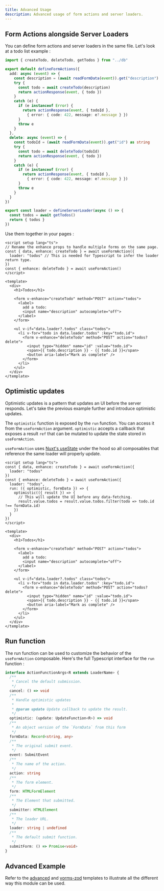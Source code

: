 ```yaml
---
title: Advanced Usage
description: Advanced usage of form actions and server loaders.
---
```


## Form Actions alongside Server Loaders

You can define form actions and server loaders in the same file.
Let's look at a todo list example :

```ts [actions/todos.ts]
import { createTodo, deleteTodo, getTodos } from "../db"

export default defineFormActions({
  add: async (event) => {
    const description = (await readFormData(event)).get("description") as string
    try {
      const todo = await createTodo(description)
      return actionResponse(event, { todo })
    }
    catch (e) {
      if (e instanceof Error) {
        return actionResponse(event, { todoId },
          { error: { code: 422, message: e?.message } })
      }
      throw e
    }
  },
  delete: async (event) => {
    const todoId = (await readFormData(event)).get("id") as string
    try {
      const todo = await deleteTodo(todoId)
      return actionResponse(event, { todo })
    }
    catch (e) {
      if (e instanceof Error) {
        return actionResponse(event, { todoId },
          { error: { code: 422, message: e?.message } })
      }
      throw e
    }
  }
})

export const loader = defineServerLoader(async () => {
  const todos = await getTodos()
  return { todos }
})
```

Use them together in your pages :

```vue [pages/todos.vue]
<script setup lang="ts">
// Rename the enhance props to handle multiple forms on the same page.
const { data, enhance: createTodo } = await useFormAction({
  loader: "todos" // This is needed for Typescript to infer the loader return type.
})
const { enhance: deleteTodo } = await useFormAction()
</script>

<template>
  <div>
    <h1>Todos</h1>

    <form v-enhance="createTodo" method="POST" action="todos">
      <label>
        add a todo:
        <input name="description" autocomplete="off">
      </label>
    </form>

    <ul v-if="data.loader?.todos" class="todos">
      <li v-for="todo in data.loader.todos" :key="todo.id">
        <form v-enhance="deleteTodo" method="POST" action="todos?delete">
          <input type="hidden" name="id" :value="todo.id">
          <span>{{ todo.description }} - {{ todo.id }}</span>
          <button aria-label="Mark as complete" />
        </form>
      </li>
    </ul>
  </div>
</template>
```

## Optimistic updates

Optimistic updates is a pattern that updates an UI before the server responds.
Let's take the previous example further and introduce optimistic updates.

The `optimistic` function is exposed by the `run` function. You can access it from the `useFormAction` argument.
`optimistic` accepts a callback that exposes a result `ref` that can be mutated to update the state stored in `useFormAction`.

`useFormAction` uses [Nuxt's useState](https://nuxt.com/docs/getting-started/state-management#state-management) under the hood so all composables that reference the same loader will properly update.

```vue [pages/todos.vue]
<script setup lang="ts">
const { data, enhance: createTodo } = await useFormAction({
  loader: "todos"
})
const { enhance: deleteTodo } = await useFormAction({
  loader: "todos",
  run: ({ optimistic, formData }) => {
    optimistic(({ result }) => {
      // This will update the UI before any data-fetching.
      result.value.todos = result.value.todos.filter(todo => todo.id !== formData.id)
    })
  }
})
</script>

<template>
  <div>
    <h1>Todos</h1>

    <form v-enhance="createTodo" method="POST" action="todos">
      <label>
        add a todo:
        <input name="description" autocomplete="off">
      </label>
    </form>

    <ul v-if="data.loader?.todos" class="todos">
      <li v-for="todo in data.loader.todos" :key="todo.id">
        <form v-enhance="deleteTodo" method="POST" action="todos?delete">
          <input type="hidden" name="id" :value="todo.id">
          <span>{{ todo.description }} - {{ todo.id }}</span>
          <button aria-label="Mark as complete" />
        </form>
      </li>
    </ul>
  </div>
</template>
```

## Run function

The run function can be used to customize the behavior of the `useFormAction` composable.
Here's the full Typescript interface for the `run` function :

```ts
interface ActionFunctionArgs<R extends LoaderName> {
  /**
   * Cancel the default submission.
   */
  cancel: () => void
  /**
   * Handle optimistic updates
   *
   * @param update Update callback to update the result.
   */
  optimistic: (update: UpdateFunction<R>) => void
  /**
   * An object version of the `FormData` from this form
   */
  formData: Record<string, any>
  /**
   * The original submit event.
   */
  event: SubmitEvent
  /**
   * The name of the action.
   */
  action: string
  /**
   * The form element.
   */
  form: HTMLFormElement
  /**
   * The Element that submitted.
   */
  submitter: HTMLElement
  /**
   * The loader URL.
   */
  loader: string | undefined
  /**
   * The default submit function.
   */
  submitForm: () => Promise<void>
}
```

## Advanced Example

Refer to the [advanced](https://github.com/Hebilicious/form-actions-nuxt-examples/tree/advanced) and [vorms-zod](https://github.com/Hebilicious/form-actions-nuxt-examples/tree/vorms-zod) templates to illustrate all the different way this module can be used.

